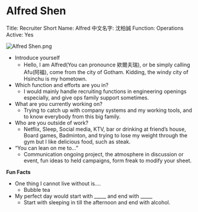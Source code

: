 # Alfred Shen

Title: Recruiter
Short Name: Alfred
中文名字: 沈柏誠
Function: Operations
Active: Yes

![Alfred Shen.png](Alfred%20Shen%20f5c139b94e444bc0932beec48a6a88a8/Alfred_Shen.png)

- Introduce yourself
    - Hello, I am Alfred(You can pronounce 欸爾夫瑞), or be simply calling Afu(阿福), come from the city of Gotham. Kidding, the windy city of Hsinchu is my hometown.
- Which function and efforts are you in?
    - I would mainly handle recruiting functions in engineering openings especially, and give ops family support sometimes.
- What are you currently working on?
    - Trying to catch up with company systems and my working tools, and to know everybody from this big family.
- Who are you outside of work?
    - Netflix, Sleep, Social media, KTV, bar or drinking at friend’s house, Board games, Badminton, and trying to lose my weight through the gym but I like delicious food, such as steak.
- “You can lean on me to…”
    - Communication ongoing project, the atmosphere in discussion or event, fun ideas to held campaigns, form freak to modify your sheet.

**Fun Facts**

- One thing I cannot live without is….
    - Bubble tea
- My perfect day would start with _____ and end with _____
    - Start with sleeping in till the afternoon and end with alcohol.